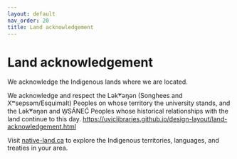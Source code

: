 ```yaml
---
layout: default
nav_order: 20
title: Land acknowledgement 
---
```

# Land acknowledgement

We acknowledge the Indigenous lands where we are located.    

We acknowledge and respect the Lək̓ʷəŋən (Songhees and Xʷsepsəm/Esquimalt) Peoples on whose territory the university stands, and the Lək̓ʷəŋən and W̱SÁNEĆ Peoples whose historical relationships with the land continue to this day.
https://uviclibraries.github.io/design-layout/land-acknowledgement.html

Visit [native-land.ca](https://native-land.ca/) to explore the Indigenous territories, languages, and treaties in your area.



